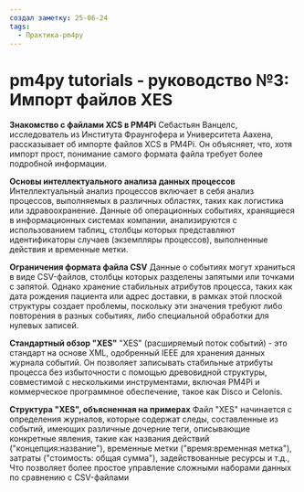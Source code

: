 ```yaml
---
создал заметку: 25-06-24
tags:
  - Практика-pm4py
---
```

# pm4py tutorials - руководство №3: Импорт файлов XES

**Знакомство с файлами XCS в PM4Pi** Себастьян Ванцелс, исследователь из Института Фраунгофера и Университета Аахена, рассказывает об импорте файлов XCS в PM4Pi. Он объясняет, что, хотя импорт прост, понимание самого формата файла требует более подробной информации.

**Основы интеллектуального анализа данных процессов** Интеллектуальный анализ процессов включает в себя анализ процессов, выполняемых в различных областях, таких как логистика или здравоохранение. Данные об операционных событиях, хранящиеся в информационных системах компании, анализируются с использованием таблиц, столбцы которых представляют идентификаторы случаев (экземпляры процессов), выполненные действия и временные метки.

**Ограничения формата файла CSV** Данные о событиях могут храниться в виде CSV-файлов, столбцы которых разделены запятыми или точками с запятой. Однако хранение стабильных атрибутов процесса, таких как дата рождения пациента или адрес доставки, в рамках этой плоской структуры создает проблемы, поскольку эти значения требуют либо повторения в разных событиях, либо специальной обработки для нулевых записей.

**Стандартный обзор "XES"** "XES" (расширяемый поток событий) - это стандарт на основе XML, одобренный IEEE для хранения данных журнала событий. Он позволяет записывать стабильные атрибуты процесса без избыточности с помощью древовидной структуры, совместимой с несколькими инструментами, включая PM4Pi и коммерческое программное обеспечение, такое как Disco и Celonis.

**Структура "XES", объясненная на примерах** Файл "XES" начинается с определения журналов, которые содержат следы, составленные из событий, имеющих различные дочерние теги, описывающие конкретные явления, такие как названия действий ("концепция:название"), временные метки ("время:временная метка"), затраты ("стоимость: общая сумма"), задействованные ресурсы и т.д., Что позволяет более простое управление сложными наборами данных по сравнению с CSV-файлами